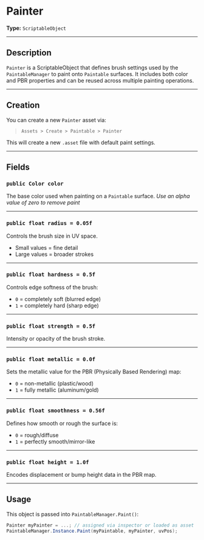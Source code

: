 # Painter

**Type:** `ScriptableObject`

---

## Description

`Painter` is a ScriptableObject that defines brush settings used by the `PaintableManager` to paint onto `Paintable` surfaces. It includes both color and PBR properties and can be reused across multiple painting operations.

---

## Creation

You can create a new `Painter` asset via:

> `Assets > Create > Paintable > Painter`

This will create a new `.asset` file with default paint settings.

---

## Fields

### `public Color color`
The base color used when painting on a `Paintable` surface.
*Use an alpha value of zero to remove paint*

---

### `public float radius = 0.05f`
Controls the brush size in UV space.  
- Small values = fine detail  
- Large values = broader strokes

---

### `public float hardness = 0.5f`
Controls edge softness of the brush:
- `0` = completely soft (blurred edge)
- `1` = completely hard (sharp edge)

---

### `public float strength = 0.5f`
Intensity or opacity of the brush stroke.

---

### `public float metallic = 0.0f`
Sets the metallic value for the PBR (Physically Based Rendering) map:
- `0` = non-metallic (plastic/wood)
- `1` = fully metallic (aluminum/gold)

---

### `public float smoothness = 0.56f`
Defines how smooth or rough the surface is:
- `0` = rough/diffuse
- `1` = perfectly smooth/mirror-like

---

### `public float height = 1.0f`
Encodes displacement or bump height data in the PBR map.

---

## Usage

This object is passed into `PaintableManager.Paint()`:

```csharp
Painter myPainter = ...; // assigned via inspector or loaded as asset
PaintableManager.Instance.Paint(myPaintable, myPainter, uvPos);
```